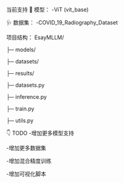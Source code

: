 当前支持
🏁 模型：
-ViT (vit_base)

🩺 数据集：
-COVID_19_Radiography_Dataset

项目结构：
EsayMLLM/

├─ models/

├─ datasets/

├─ results/

├─ datasets.py

├─ inference.py

├─ train.py

├─ utils.py

👇 TODO
-增加更多模型支持

-增加更多数据集

-增加混合精度训练

-增加可视化脚本
